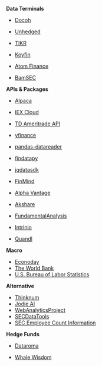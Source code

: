 **Data Terminals**

- [Docoh](https://docoh.com/)

- [Unhedged](https://www.unhedged.com/)

- [TIKR](https://www.tikr.com/)

- [Koyfin](https://www.koyfin.com/home)

- [Atom Finance](https://atom.finance/)

- [BamSEC](https://www.bamsec.com/)

**APIs & Packages**

- [Alpaca](https://alpaca.markets/)

- [IEX Cloud](https://iexcloud.io/)

- [TD Ameritrade API](https://developer.tdameritrade.com/apis)

- [yfinance](https://github.com/ranaroussi/yfinance)

- [pandas-datareader](https://pandas-datareader.readthedocs.io/en/latest/)

- [findatapy](https://github.com/cuemacro/findatapy)

- [jqdatasdk](https://github.com/JoinQuant/jqdatasdk)

- [FinMind](https://finmind.github.io/)

- [Alpha Vantage](https://www.alphavantage.co/)

- [Akshare](https://github.com/jindaxiang/akshare)

- [FundamentalAnalysis](https://github.com/JerBouma/FundamentalAnalysis)

- [Intrinio](https://intrinio.com/)

- [Quandl](https://www.quandl.com/)

**Macro**

- [Econoday](https://www.econoday.com/)
- [The World Bank](https://datacatalog.worldbank.org/)
- [U.S. Bureau of Labor Statistics](https://www.bls.gov/)

**Alternative**

- [Thinknum](https://www.thinknum.com/)
- [Jodie AI](https://jodie.ai/hi/)
- [WebAnalyticsProject](https://github.com/lin882/WebAnalyticsProject)
- [SECDataTools](https://github.com/tniedbala/SECDataTools)
- [SEC Employee Count Information](https://github.com/healthgradient/sec_employee_information_extraction)

**Hedge Funds**

- [Dataroma](https://www.dataroma.com/m/home.php)

- [Whale Wisdom](https://whalewisdom.com/)
